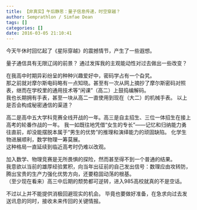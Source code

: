 ```yaml
---
title: 【非真实】午后静思：量子信息传递，时空穿越？
author: Semprathlon / Simfae Dean
tags: []
categories: []
date: 2016-03-05 21:10:41
---
```

今天午休时回忆起了《星际穿越》的震撼情节，产生了一些遐想。  

量子通信具有无限辽阔的前景？
通过发挥我的主观能动性对过去做出一些改变？

在我高中时期异彩纷呈的种种兴趣爱好中，密码学占有一个旮旯。  
那之前就对摩尔斯电码略有一点知晓。甚至有一次从网上摘抄了摩尔斯密码对照表，继而在学校里的通用技术等“闲课”（高二）上鼓捣编解码。  
我也长期拥有手表，甚至一块从高二一直使用到现在（大二）的机械手表。
以上是否会构成秘密通信的渠道？

高二是高中五大学科竞赛全线开战的一年。高三是自主招生、三位一体招生在接上高考的轮番作战的一年。
我一如既往地凭借“女生的专长”——记忆和归纳能力勇往直前，却没能摆脱本属于“男生的优势”的推理和演绎能力的顽固缺陷。
化学生物进展顺利，数学物理一筹莫展。  
这种格局一直延续到临近高考时仍难以改观。  

加入数学、物理竞赛是无所畏惧的探险，然而甚至得不到一个普通的结果。  
我意欲以当前的雄厚经验累积，向当年出征前的自己发出信号：数理应由攻转防，腾出宝贵的生产力强化优势方向，还要稳固动荡的根基。  
（至少现在看来）高三中后期的颓势都可逆转，进入985高校就真的不是空话。  

不过以上并不能提供消极回避现实的机会。
毕竟也要做好准备，在急求向过去发送讯息的同时，接收未来传回的关键情报。